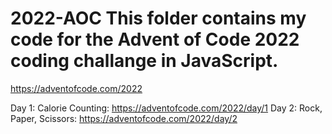 # 2022-AOC This folder contains my code for the Advent of Code 2022 coding challange in JavaScript.

https://adventofcode.com/2022

Day 1: Calorie Counting: https://adventofcode.com/2022/day/1
Day 2: Rock, Paper, Scissors: https://adventofcode.com/2022/day/2
